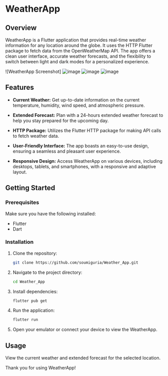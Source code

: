 # WeatherApp

## Overview

WeatherApp is a Flutter application that provides real-time weather information for any location around the globe. It uses the HTTP Flutter package to fetch data from the OpenWeatherMap API. The app offers a clean user interface, accurate weather forecasts, and the flexibility to switch between light and dark modes for a personalized experience.

![WeatherApp Screenshot]
![image](https://github.com/soumiguria/Weather_App/assets/69115226/13c3dd2a-cbff-43e7-a821-7a2d3a6b568a)
![image](https://github.com/soumiguria/Weather_App/assets/69115226/f9a5e2ad-ac92-4ed4-9930-f8ec98597f21)
![image](https://github.com/soumiguria/Weather_App/assets/69115226/fa086954-c77e-4650-a022-bd507cc5773e)




## Features

- **Current Weather:** Get up-to-date information on the current temperature, humidity, wind speed, and atmospheric pressure.

- **Extended Forecast:** Plan with a 24-hours extended weather forecast to help you stay prepared for the upcoming day.

- **HTTP Package:** Utilizes the Flutter HTTP package for making API calls to fetch weather data.

- **User-Friendly Interface:** The app boasts an easy-to-use design, ensuring a seamless and pleasant user experience.

- **Responsive Design:** Access WeatherApp on various devices, including desktops, tablets, and smartphones, with a responsive and adaptive layout.

## Getting Started

### Prerequisites

Make sure you have the following installed:

- Flutter
- Dart

### Installation

1. Clone the repository:

    ```bash
    git clone https://github.com/soumiguria/Weather_App.git
    ```

2. Navigate to the project directory:

    ```bash
    cd Weather_App
    ```

3. Install dependencies:

    ```bash
    flutter pub get
    ```

4. Run the application:

    ```bash
    flutter run
    ```

5. Open your emulator or connect your device to view the WeatherApp.

## Usage

 View the current weather and extended forecast for the selected location.



Thank you for using WeatherApp!
